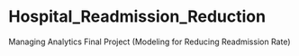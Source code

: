 # Hospital_Readmission_Reduction
Managing Analytics Final Project (Modeling for Reducing Readmission Rate)
